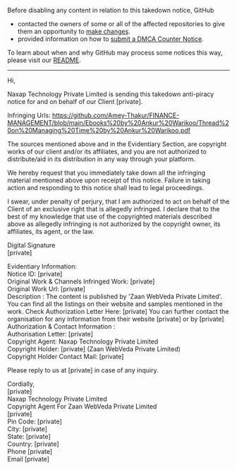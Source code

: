 Before disabling any content in relation to this takedown notice, GitHub
- contacted the owners of some or all of the affected repositories to give them an opportunity to [make changes](https://docs.github.com/en/github/site-policy/dmca-takedown-policy#a-how-does-this-actually-work).
- provided information on how to [submit a DMCA Counter Notice](https://docs.github.com/en/articles/guide-to-submitting-a-dmca-counter-notice).

To learn about when and why GitHub may process some notices this way, please visit our [README](https://github.com/github/dmca/blob/master/README.md#anatomy-of-a-takedown-notice).

---

Hi,

Naxap Technology Private Limited is sending this takedown anti-piracy notice for and on behalf of our Client [private].

Infringing Urls:
https://github.com/Amey-Thakur/FINANCE-MANAGEMENT/blob/main/Ebooks%20by%20Ankur%20Warikoo/Thread%20on%20Managing%20Time%20by%20Ankur%20Warikoo.pdf

The sources mentioned above and in the Evidentiary Section, are copyright works of our client and/or its affiliates, and you are not authorized to distribute/aid in its distribution in any way through your platform.

We hereby request that you immediately take down all the infringing material mentioned above upon receipt of this notice. Failure in taking action and responding to this notice shall lead to legal proceedings.

I swear, under penalty of perjury, that I am authorized to act on behalf of the Client of an exclusive right that is allegedly infringed. I declare that to the best of my knowledge that use of the copyrighted materials described above as allegedly infringing is not authorized by the copyright owner, its affiliates, its agent, or the law.


Digital Signature  
[private]



Evidentiary Information:  
Notice ID: [private]  
Original Work & Channels
Infringed Work: [private]  
Original Work Url: [private]  
Description : The content is published by 'Zaan WebVeda Private Limited'. You can find all the listings on their website and samples mentioned in the work. Check Authorization Letter Here: [private] You can further contact the organisation for any information from their website [private] or by [private] Authorization & Contact Information :  
Authorisation Letter: [private]  
Copyright Agent: Naxap Technology Private Limited  
Copyright Holder: [private] (Zaan WebVeda Private Limited)  
Copyright Holder Contact Mail: [private]  

Please reply to us at [private] in case of any inquiry.

Cordially,  
[private]  
Naxap Technology Private Limited  
Copyright Agent For Zaan WebVeda Private Limited  
[private]  
Pin Code: [private]  
City: [private]  
State: [private]  
Country: [private]  
Phone [private]  
Email [private]  

